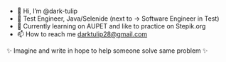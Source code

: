 - 👋 Hi, I’m @dark-tulip
- 👀 Test Engineer, Java/Selenide (next to -> Software Engineer in Test) 
- 🌱 Currently learning on AUPET and like to practice on Stepik.org
- 📫 How to reach me darktulip28@gmail.com

✨ Imagine and write in hope to help someone solve same problem ✨

<!---
dark-tulip/dark-tulip is a ✨ special ✨ repository because its `README.md` (this file) appears on your GitHub profile.
You can click the Preview link to take a look at your changes.
--->
